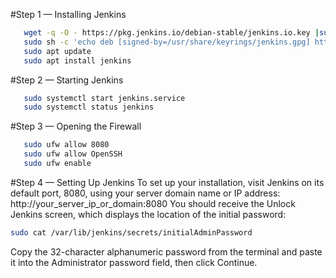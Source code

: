 #Step 1 — Installing Jenkins
```sh 
   wget -q -O - https://pkg.jenkins.io/debian-stable/jenkins.io.key |sudo gpg --dearmor -o /usr/share/keyrings/jenkins.gpg 
   sudo sh -c 'echo deb [signed-by=/usr/share/keyrings/jenkins.gpg] http://pkg.jenkins.io/debian-stable binary/ > /etc/apt/sources.list.d/jenkins.list'
   sudo apt update
   sudo apt install jenkins
   ```
#Step 2 — Starting Jenkins
```sh 
   sudo systemctl start jenkins.service
   sudo systemctl status jenkins
   ```
#Step 3 — Opening the Firewall   
```sh 
   sudo ufw allow 8080
   sudo ufw allow OpenSSH
   sudo ufw enable
   ```
 #Step 4 — Setting Up Jenkins
   To set up your installation, visit Jenkins on its default port, 8080, using your server domain name or IP address: http://your_server_ip_or_domain:8080
You should receive the Unlock Jenkins screen, which displays the location of the initial password:


   ```sh 
   sudo cat /var/lib/jenkins/secrets/initialAdminPassword
   ```
  
Copy the 32-character alphanumeric password from the terminal and paste it into the Administrator password field, then click Continue.
